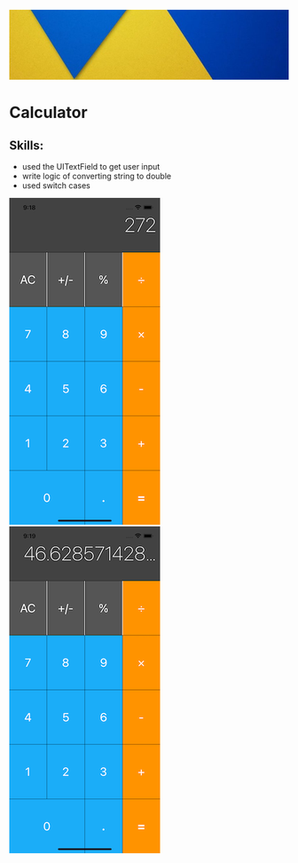 
![DV](Documentation/backGround.png)

#  Calculator

## Skills:


* used the UITextField to get user input 
* write logic of converting string to double 
* used switch cases


![DV](Documentation/screen_1.png)
![DV](Documentation/screen_2.png)

